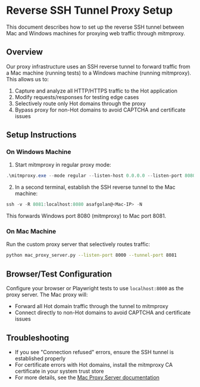 # Reverse SSH Tunnel Proxy Setup

This document describes how to set up the reverse SSH tunnel between Mac and Windows machines for proxying web traffic through mitmproxy.

## Overview

Our proxy infrastructure uses an SSH reverse tunnel to forward traffic from a Mac machine (running tests) to a Windows machine (running mitmproxy). This allows us to:

1. Capture and analyze all HTTP/HTTPS traffic to the Hot application
2. Modify requests/responses for testing edge cases
3. Selectively route only Hot domains through the proxy
4. Bypass proxy for non-Hot domains to avoid CAPTCHA and certificate issues

## Setup Instructions

### On Windows Machine

1. Start mitmproxy in regular proxy mode:

```powershell
.\mitmproxy.exe --mode regular --listen-host 0.0.0.0 --listen-port 8080 --ssl-insecure
```

2. In a second terminal, establish the SSH reverse tunnel to the Mac machine:

```powershell
ssh -v -R 8081:localhost:8080 asafgolan@<Mac-IP> -N
```

This forwards Windows port 8080 (mitmproxy) to Mac port 8081.

### On Mac Machine

Run the custom proxy server that selectively routes traffic:

```bash
python mac_proxy_server.py --listen-port 8000 --tunnel-port 8081
```

## Browser/Test Configuration

Configure your browser or Playwright tests to use `localhost:8000` as the proxy server. The Mac proxy will:

- Forward all Hot domain traffic through the tunnel to mitmproxy
- Connect directly to non-Hot domains to avoid CAPTCHA and certificate issues

## Troubleshooting

- If you see "Connection refused" errors, ensure the SSH tunnel is established properly
- For certificate errors with Hot domains, install the mitmproxy CA certificate in your system trust store
- For more details, see the [Mac Proxy Server documentation](mac-proxy-server.md)

